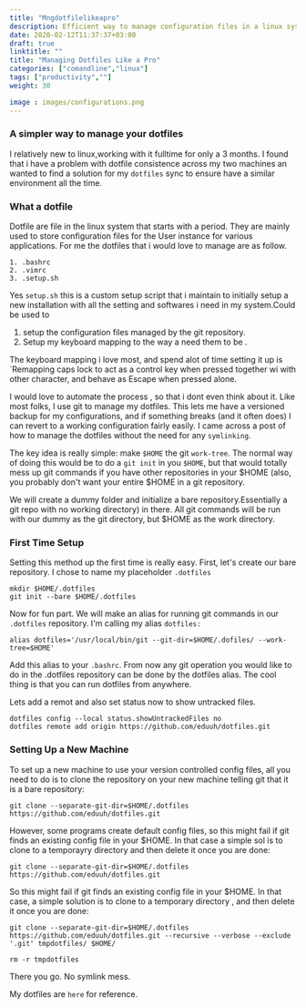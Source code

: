 ```yaml
---
title: "Mngdotfilelikeapro"
description: Efficient way to manage configuration files in a linux system.
date: 2020-02-12T11:37:37+03:00
draft: true
linktitle: ""
title: "Managing Dotfiles Like a Pro"
categories: ["comandline","linux"]
tags: ["productivity",""]
weight: 30

image : images/configurations.png
---
```

### A simpler way to manage your dotfiles

I relatively new to linux,working with it fulltime for only a 3 months. I
found that i have a problem with dotfile consistence across my two machines an wanted to find a solution for my `dotfiles` sync to ensure have a 
similar environment all the time. 

### What a dotfile

Dotfile are file in the linux system that starts with a period. They are 
mainly used to store configuration files for the User instance for various
applications. For me the dotfiles that i would love to manage are as 
follow.

	1. .bashrc
	2. .vimrc
	3. .setup.sh
Yes `setup.sh` this is a custom setup script that i maintain to initially setup a new installation with all the setting and softwares i need in my
system.Could be used to 

 1. setup the configuration files managed by the git repository.
 2. Setup my keyboard mapping to the way a need them to be .

  The keyboard mapping i love most, and spend alot of time setting it up
  is `Remapping caps lock to act as a control key when pressed together wi  with other character, and behave as Escape when pressed alone.

I would love to automate the process , so that i dont even think about it.
Like most folks, I use git to manage my dotfiles. This lets me have a 
versioned backup for my configurations, and if something breaks (and it
often does) I can revert to a working configuration fairly easily. I came across a post of how to manage the dotfiles without the need for any 
`symlinking`. 

The key idea is really simple: make `$HOME` the git `work-tree`. The normal way of doing this would be to do a `git init` in you `$HOME`, but that
would totally mess up git commands if you have other repositories in your
$HOME (also, you probably don't want your entire $HOME in a git repository.

We will create a dummy folder and initialize a bare repository.Essentially
a git repo with no working directory) in there. All git commands will be run with our dummy as the git directory, but $HOME as the work directory.

### First Time Setup

Setting this method up the first time is really easy. First, let's create
our bare repository. I chose to name my placeholder `.dotfiles` 

	mkdir $HOME/.dotfiles
	git init --bare $HOME/.dotfiles

Now for fun part. We will make an alias for running git commands in our
`.dotfiles` repository. I'm calling my alias `dotfiles:`

	alias dotfiles='/usr/local/bin/git --git-dir=$HOME/.dofiles/ --work-tree=$HOME'

Add this alias to your `.bashrc`. From now any git operation you would like to do in the .dotfiles repository can be done by the dotfiles alias. The
cool thing is that you can run dotfiles from anywhere.

Lets add a remot and also set status now to show untracked files.

	dotfiles config --local status.showUntrackedFiles no
	dotfiles remote add origin https://github.com/eduuh/dotfiles.git


### Setting Up a New Machine
To set up a new machine to use your version controlled config files, all
you need to do is to clone the repository on your new machine telling git that it is a bare repository:

	git clone --separate-git-dir=$HOME/.dotfiles https://github.com/eduuh/dotfiles.git

However, some programs create default config files, so this might fail if git finds an existing config file in your $HOME. In that case a simple sol is to clone to a temporayry directory and then delete it once you are done:

 	git clone --separate-git-dir=$HOME/.dotfiles https://github.com/eduuh/dotfiles.git

So this might fail if git finds an existing config file in your $HOME. In that case, a simple solution is to clone to a temporary directory , and then delete it once you are done: 

	git clone --separate-git-dir=$HOME/.dotfiles https://github.com/eduuh/dotfiles.git --recursive --verbose --exclude '.git' tmpdotfiles/ $HOME/  
	
	rm -r tmpdotfiles


There you go. No symlink mess.

My dotfiles are `here` for reference.













